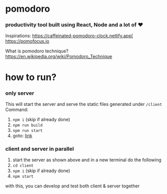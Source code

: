 # pomodoro

### productivity tool built using React, Node and a lot of ❤️

Inspirations:
https://caffeinated-pomodoro-clock.netlify.app[
https://pomofocus.io

What is pomodoro technique?
https://en.wikipedia.org/wiki/Pomodoro_Technique


# how to run?

### only server

This will start the server and serve the static files generated under `/client`
Command:

1. `npm i` (skip if already done)
2. `npm run build`
3. `npm run start`
4. goto: [link](http://localhost:8080)

### client and server in parallel

1. start the server as shown above and in a new terminal do the following
2. `cd client`
3. `npm i` (skip if already done)
4. `npm start`

with this, you can develop and test both client & server together
